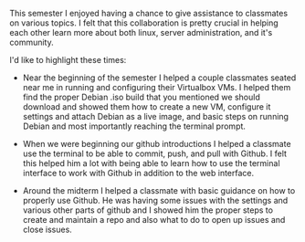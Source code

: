 This semester I enjoyed having a chance to give assistance to classmates on various topics. I felt that this collaboration is pretty crucial in helping each other learn more about both linux, server administration, and it's community.

I'd like to highlight these times:

- Near the beginning of the semester I helped a couple classmates seated near me in running and configuring their Virtualbox VMs. I helped them find the proper Debian .iso build that you mentioned we should download and showed them how to create a new VM, configure it settings and attach Debian as a live image, and basic steps on running Debian and most importantly reaching the terminal prompt.

- When we were beginning our github introductions I helped a classmate use the terminal to be able to commit, push, and pull with Github. I felt this helped him a lot with being able to learn how to use the terminal interface to work with Github in addition to the web interface.

- Around the midterm I helped a classmate with basic guidance on how to properly use Github. He was having some issues with the settings and various other parts of github and I showed him the proper steps to create and maintain a repo and also what to do to open up issues and close issues.
